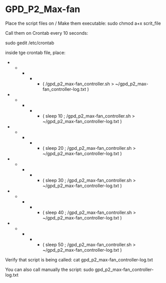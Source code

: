 # GPD_P2_Max-fan

Place the script files on /
Make them executable: sudo chmod a+x scrit_file

Call them on Crontab every 10 seconds:

sudo gedit /etc/crontab

inside tge crontab file, place:

* * * * * ( /gpd_p2_max-fan_controller.sh > ~/gpd_p2_max-fan_controller-log.txt )
* * * * * ( sleep 10 ; /gpd_p2_max-fan_controller.sh > ~/gpd_p2_max-fan_controller-log.txt )
* * * * * ( sleep 20 ; /gpd_p2_max-fan_controller.sh > ~/gpd_p2_max-fan_controller-log.txt )
* * * * * ( sleep 30 ; /gpd_p2_max-fan_controller.sh > ~/gpd_p2_max-fan_controller-log.txt )
* * * * * ( sleep 40 ; /gpd_p2_max-fan_controller.sh > ~/gpd_p2_max-fan_controller-log.txt )
* * * * * ( sleep 50 ; /gpd_p2_max-fan_controller.sh > ~/gpd_p2_max-fan_controller-log.txt )

Verify that script is being called:
cat gpd_p2_max-fan_controller-log.txt 

You can also call manually the script:
sudo gpd_p2_max-fan_controller-log.txt
